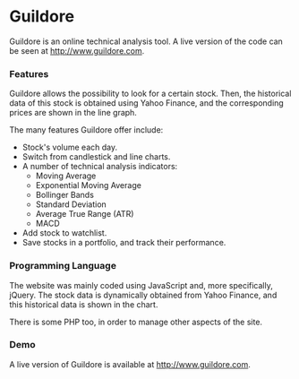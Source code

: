 # Guildore

Guildore is an online technical analysis tool. A live version of the code can be seen at http://www.guildore.com.

### Features
Guildore allows the possibility to look for a certain stock. Then, the historical data of this stock is obtained using Yahoo Finance, and the corresponding prices are shown in the line graph.

The many features Guildore offer include:

- Stock's volume each day.
- Switch from candlestick and line charts.
- A number of technical analysis indicators:
    - Moving Average
    - Exponential Moving Average
    - Bollinger Bands
    - Standard Deviation
    - Average True Range (ATR)
    - MACD
- Add stock to watchlist.
- Save stocks in a portfolio, and track their performance.

### Programming Language

The website was mainly coded using JavaScript and, more specifically, jQuery. The stock data is dynamically obtained from Yahoo Finance, and this historical data is shown in the chart.

There is some PHP too, in order to manage other aspects of the site.

### Demo

A live version of Guildore is available at http://www.guildore.com.
